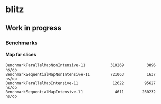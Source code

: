 # blitz

## Work in progress

### Benchmarks

#### Map for slices
```
BenchmarkParallelMapNonIntensive-11      	  310269	      3896 ns/op
BenchmarkSequentialMapNonIntensive-11    	  721063	      1637 ns/op
BenchmarkParallelMapIntensive-11         	   12622	     95627 ns/op
BenchmarkSequentialMapIntensive-11       	    4611	    260232 ns/op
```
